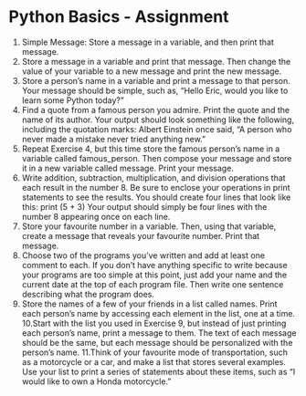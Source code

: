 # Python Basics - Assignment

1. Simple Message: Store a message in a variable, and then print that message.
2. Store a message in a variable and print that message. Then change the 
value of your variable to a new message and print the new message.
3. Store a person’s name in a variable and print a message to that person. 
Your message should be simple, such as, “Hello Eric, would you like to 
learn some Python today?”
4. Find a quote from a famous person you admire. Print the quote and the 
name of its author. Your output should look something like the following, 
including the quotation marks: Albert Einstein once said, “A person who 
never made a mistake never tried anything new.”
5. Repeat Exercise 4, but this time store the famous person’s name in a 
variable called famous_person. Then compose your message and store it in 
a new variable called message. Print your message.
6. Write addition, subtraction, multiplication, and division operations that 
each result in the number 8. Be sure to enclose your operations in print 
statements to see the results. You should create four lines that look like 
this: print (5 + 3)
Your output should simply be four lines with the number 8 appearing once 
on each line.
7. Store your favourite number in a variable. Then, using that variable, create 
a message that reveals your favourite number. Print that message.
8. Choose two of the programs you’ve written and add at least one comment 
to each. If you don’t have anything specific to write because your programs 
are too simple at this point, just add your name and the current date at the 
top of each program file. Then write one sentence describing what the 
program does.
9. Store the names of a few of your friends in a list called names. Print each 
person’s name by accessing each element in the list, one at a time.
10.Start with the list you used in Exercise 9, but instead of just printing each 
person’s name, print a message to them. The text of each message should 
be the same, but each message should be personalized with the person’s
name.
11.Think of your favourite mode of transportation, such as a motorcycle or a 
car, and make a list that stores several examples. Use your list to print a 
series of statements about these items, such as “I would like to own a 
Honda motorcycle.”
